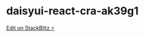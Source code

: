 # daisyui-react-cra-ak39g1

[Edit on StackBlitz ⚡️](https://stackblitz.com/edit/daisyui-react-cra-ak39g1)